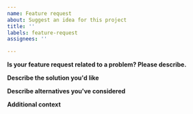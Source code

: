 ```yaml
---
name: Feature request
about: Suggest an idea for this project
title: ''
labels: feature-request
assignees: ''

---
```


**Is your feature request related to a problem? Please describe.**
<!--  A clear and concise description of what the problem is. Ex. I'm always frustrated when [...] -->


**Describe the solution you'd like**
<!--  A clear and concise description of what you want to happen. -->


**Describe alternatives you've considered**
<!--  A clear and concise description of any alternative solutions or features you've considered. -->


**Additional context**
<!--  Add any other context or screenshots about the feature request here. -->
